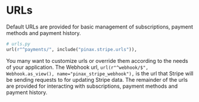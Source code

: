 # URLs

Default URLs are provided for basic management of subscriptions, payment methods and payment history.

```python
# urls.py
url(r"^payments/", include("pinax.stripe.urls")),
```

You many want to customize urls or override them according to the needs of your application.
The Webhook url, `url(r"^webhook/$", Webhook.as_view(), name="pinax_stripe_webhook"),` is the url
that Stripe will be sending requests to for updating Stripe data.  The remainder of the urls
are provided for interacting with subscriptions, payment methods and payment history.

